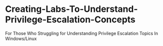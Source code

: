 # Creating-Labs-To-Understand-Privilege-Escalation-Concepts
For Those Who Struggling for Understanding Privilege Escalation Topics In Windows/Linux 
